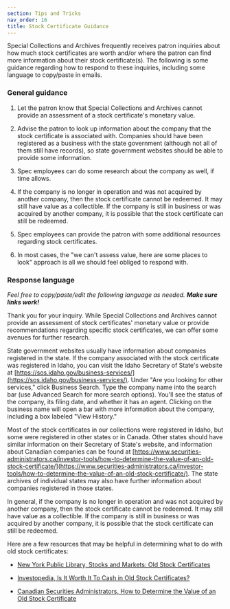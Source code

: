 ```yaml
---
section: Tips and Tricks
nav_order: 16
title: Stock Certificate Guidance
---
```


Special Collections and Archives frequently receives patron inquiries about how much stock certificates are worth and/or where the patron can find more information about their stock certificate(s). The following is some guidance regarding how to respond to these inquiries, including some language to copy/paste in emails. 

### General guidance

1. Let the patron know that Special Collections and Archives cannot provide an assessment of a stock certificate's monetary value. 

2. Advise the patron to look up information about the company that the stock certificate is associated with. Companies should have been registered as a business with the state government (although not all of them still have records), so state government websites should be able to provide some information. 

3. Spec employees can do some research about the company as well, if time allows. 

4. If the company is no longer in operation and was not acquired by another company, then the stock certificate cannot be redeemed. It may still have value as a collectible. If the company is still in business or was acquired by another company, it is possible that the stock certificate can still be redeemed.

5. Spec employees can provide the patron with some additional resources regarding stock certificates.

6. In most cases, the "we can't assess value, here are some places to look" approach is all we should feel obliged to respond with. 

### Response language

*Feel free to copy/paste/edit the following language as needed.* ***Make sure links work!***

Thank you for your inquiry. While Special Collections and Archives cannot provide an assessment of stock certificates' monetary value or provide recommendations regarding specific stock certificates, we can offer some avenues for further research. 

State government websites usually have information about companies registered in the state. If the company associated with the stock certificate was registered in Idaho, you can visit the Idaho Secretary of State's website at [https://sos.idaho.gov/business-services/](https://sos.idaho.gov/business-services/). Under "Are you looking for other services," click Business Search. Type the company name into the search bar (use Advanced Search for more search options). You'll see the status of the company, its filing date, and whether it has an agent. Clicking on the business name will open a bar with more information about the company, including a box labeled "View History." 

Most of the stock certificates in our collections were registered in Idaho, but some were registered in other states or in Canada. Other states should have similar information on their Secretary of State's website, and information about Canadian companies can be found at [https://www.securities-administrators.ca/investor-tools/how-to-determine-the-value-of-an-old-stock-certificate/](https://www.securities-administrators.ca/investor-tools/how-to-determine-the-value-of-an-old-stock-certificate/). The state archives of individual states may also have further information about companies registered in those states.

In general, if the company is no longer in operation and was not acquired by another company, then the stock certificate cannot be redeemed. It may still have value as a collectible. If the company is still in business or was acquired by another company, it is possible that the stock certificate can still be redeemed.

Here are a few resources that may be helpful in determining what to do with old stock certificates:

- [New York Public Library, Stocks and Markets: Old Stock Certificates](https://libguides.nypl.org/historical_financial_research)

- [Investopedia, Is It Worth It To Cash in Old Stock Certificates?](https://www.investopedia.com/investing/old-stock-certificates-value/)

- [Canadian Securities Administrators, How to Determine the Value of an Old Stock Certificate](https://www.securities-administrators.ca/investor-tools/how-to-determine-the-value-of-an-old-stock-certificate/)
